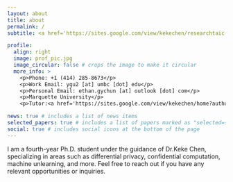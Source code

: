 ```yaml
---
layout: about
title: about
permalink: /
subtitle: <a href='https://sites.google.com/view/kekechen/researchtaic-lab?authuser=0'>Trustworthy and Intelligent Computing Lab (TAIC)</a>

profile:
  align: right
  image: prof_pic.jpg
  image_circular: false # crops the image to make it circular
  more_info: >
    <p>Phone: +1 (414) 285-8673</p>
    <p>Work Email: ygu2 [at] umbc [dot] edu</p>
    <p>Personal Email: ethan.gychun [at] outlook [dot] com</p>
    <p>Marquette University</p>
    <p>Tutor:<a href='https://sites.google.com/view/kekechen/home?authuser=0'>Dr.Keke Chen</a><p>

news: true # includes a list of news items
selected_papers: true # includes a list of papers marked as "selected={true}"
social: true # includes social icons at the bottom of the page
---
```


I am a fourth-year Ph.D. student under the guidance of Dr.Keke Chen, specializing in areas such as differential privacy, confidential computation, machine unlearning, and more. Feel free to reach out if you have any relevant opportunities or inquiries.

